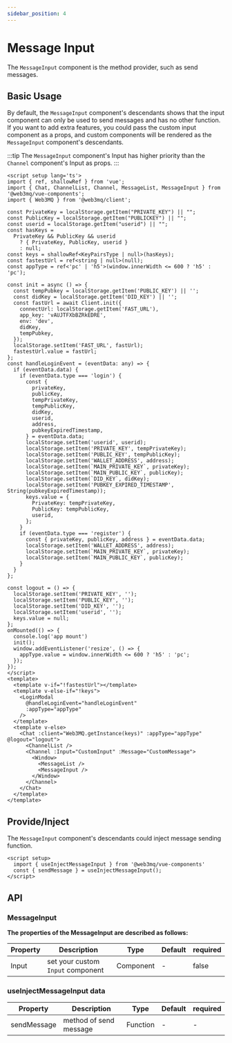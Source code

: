 ```yaml
---
sidebar_position: 4
---
```


# Message Input

The `MessageInput` component is the method provider, such as send messages.

## Basic Usage

By default, the `MessageInput` component's descendants shows that the input component can only be used to send messages and has no other function. If you want to add extra features, you could pass the custom input component as a props, and custom components will be rendered as the `MessageInput` component's descendants.

:::tip
  The `MessageInput` component's Input has higher priority than the `Channel` component's Input as props. 
:::

```vue
<script setup lang='ts'>
import { ref, shallowRef } from 'vue';
import { Chat, ChannelList, Channel, MessageList, MessageInput } from '@web3mq/vue-components';
import { Web3MQ } from '@web3mq/client';

const PrivateKey = localStorage.getItem("PRIVATE_KEY") || "";
const PublicKey = localStorage.getItem("PUBLICKEY") || "";
const userid = localStorage.getItem("userid") || "";
const hasKeys =
  PrivateKey && PublicKey && userid
    ? { PrivateKey, PublicKey, userid }
    : null;
const keys = shallowRef<KeyPairsType | null>(hasKeys);
const fastestUrl = ref<string | null>(null);
const appType = ref<'pc' | 'h5'>(window.innerWidth <= 600 ? 'h5' : 'pc');

const init = async () => {
  const tempPubkey = localStorage.getItem('PUBLIC_KEY') || '';
  const didKey = localStorage.getItem('DID_KEY') || '';
  const fastUrl = await Client.init({
    connectUrl: localStorage.getItem('FAST_URL'),
    app_key: 'vAUJTFXbBZRkEDRE',
    env: 'dev',
    didKey,
    tempPubkey,
  });
  localStorage.setItem('FAST_URL', fastUrl);
  fastestUrl.value = fastUrl;
};
const handleLoginEvent = (eventData: any) => {
  if (eventData.data) {
    if (eventData.type === 'login') {
      const {
        privateKey,
        publicKey,
        tempPrivateKey,
        tempPublicKey,
        didKey,
        userid,
        address,
        pubkeyExpiredTimestamp,
      } = eventData.data;
      localStorage.setItem('userid', userid);
      localStorage.setItem('PRIVATE_KEY', tempPrivateKey);
      localStorage.setItem('PUBLIC_KEY', tempPublicKey);
      localStorage.setItem('WALLET_ADDRESS', address);
      localStorage.setItem(`MAIN_PRIVATE_KEY`, privateKey);
      localStorage.setItem(`MAIN_PUBLIC_KEY`, publicKey);
      localStorage.setItem(`DID_KEY`, didKey);
      localStorage.setItem('PUBKEY_EXPIRED_TIMESTAMP', String(pubkeyExpiredTimestamp));
      keys.value = {
        PrivateKey: tempPrivateKey,
        PublicKey: tempPublicKey,
        userid,
      };
    }
    if (eventData.type === 'register') {
      const { privateKey, publicKey, address } = eventData.data;
      localStorage.setItem('WALLET_ADDRESS', address);
      localStorage.setItem(`MAIN_PRIVATE_KEY`, privateKey);
      localStorage.setItem(`MAIN_PUBLIC_KEY`, publicKey);
    }
  }
};

const logout = () => {
  localStorage.setItem('PRIVATE_KEY', '');
  localStorage.setItem('PUBLIC_KEY', '');
  localStorage.setItem('DID_KEY', '');
  localStorage.setItem('userid', '');
  keys.value = null;
};
onMounted(() => {
  console.log('app mount')
  init();
  window.addEventListener('resize', () => {
    appType.value = window.innerWidth <= 600 ? 'h5' : 'pc';
  });
});
</script>
<template>
  <template v-if="!fastestUrl"></template>
  <template v-else-if="!keys">
    <LoginModal
      @handleLoginEvent="handleLoginEvent"
      :appType="appType"
    />
  </template>
  <template v-else>
    <Chat :client="Web3MQ.getInstance(keys)" :appType="appType" @logout="logout">
      <ChannelList />
      <Channel :Input="CustomInput" :Message="CustomMessage">
        <Window>
          <MessageList />
          <MessageInput />
        </Window>
      </Channel>
    </Chat>
  </template>
</template>
```

## Provide/Inject

The `MessageInput` component's descendants could inject message sending function.

```vue
<script setup>
  import { useInjectMessageInput } from '@web3mq/vue-components'
  const { sendMessage } = useInjectMessageInput();
</script>
```

## API
### MessageInput
**The properties of the MessageInput are described as follows:**

| Property | Description                               | Type                         | Default | required |
| -------- | ----------------------------------------- | ---------------------------- | ------- | -------- |
|  Input   | set your custom `Input` component         |        Component             |   -     |  false   |

### useInjectMessageInput data

| Property      | Description                            | Type              | Default | required |
| ------------- | -------------------------------------- | ----------------- | ------- | -------- |
| sendMessage   |    method of send message              | Function          |   -     |    -     |